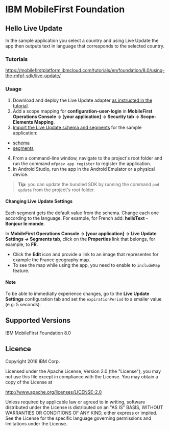 IBM MobileFirst Foundation
===
## Hello Live Update

In the sample application you select a country and using Live Update the app then outputs text in language that corresponds to the selected country.

### Tutorials
https://mobilefirstplatform.ibmcloud.com/tutorials/en/foundation/8.0/using-the-mfpf-sdk/live-update/

### Usage

1. Download and deploy the Live Update adapter [as instructed in the tutorial](https://mobilefirstplatform.ibmcloud.com/tutorials/en/foundation/8.0/using-the-mfpf-sdk/live-update/#adding-live-update-to-mobilefirst-server).
2. Add a scope mapping for **configuration-user-login** in **MobileFirst Operations Console → [your application] → Security tab → Scope-Elements Mapping**.
3. [Import the Live Update schema and segments](https://mobilefirstplatform.ibmcloud.com/tutorials/en/foundation/8.0/using-the-mfpf-sdk/live-update/#import-export) for the sample application:
 * [schema](https://raw.githubusercontent.com/MobileFirst-Platform-Developer-Center/LiveUpdateSwift/release80/schema.txt)
 * [segments](https://raw.githubusercontent.com/MobileFirst-Platform-Developer-Center/LiveUpdateSwift/release80/segments.txt)  
4. From a command-line window, navigate to the project's root folder and run the command `mfpdev app register` to register the application.
5. In Android Studio, run the app in the Android Emulator or a physical device.

> **Tip:** you can update the bundled SDK by running the command `pod update` from the project's root folder.

#### Changing Live Update Settings
Each segment gets the default value from the schema. Change each one according to the language. For example, for French add: **helloText** - **Bonjour le monde**.

In **MobileFirst Operations Console → [your application] → Live Update Settings → Segments tab**, click on the **Properties** link that belongs, for example, to **FR**.
  
* Click the **Edit** icon and provide a link to an image that representes for example the France geography map.
* To see the map while using the app, you need to enable to `includeMap` feature.

#### Note
To be able to immediatly experience changes, go to the **Live Update Settings** configuration tab and set the `expirationPeriod` to a smaller value (e.g: 5 seconds).

## Supported Versions
IBM MobileFirst Foundation 8.0

## Licence
Copyright 2016 IBM Corp.

Licensed under the Apache License, Version 2.0 (the "License");
you may not use this file except in compliance with the License.
You may obtain a copy of the License at

http://www.apache.org/licenses/LICENSE-2.0

Unless required by applicable law or agreed to in writing, software
distributed under the License is distributed on an "AS IS" BASIS,
WITHOUT WARRANTIES OR CONDITIONS OF ANY KIND, either express or implied.
See the License for the specific language governing permissions and
limitations under the License.
